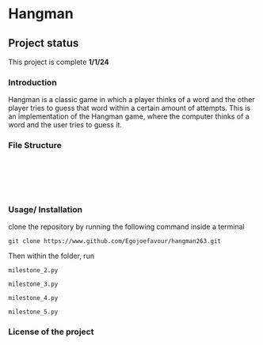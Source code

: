 # Hangman


## Project status
This project is complete **1/1/24**

### Introduction
Hangman is a classic game in which a player thinks of a word and the other player tries to guess that word within a certain amount of attempts.
This is an implementation of the Hangman game, where the computer thinks of a word and the user tries to guess it. 

### File Structure

```






```
### Usage/ Installation
clone the repository by running the following command inside a terminal

```
git clone https://www.github.com/Egojoefavour/hangman263.git
```

Then within the folder, run

```
milestone_2.py
```
```
milestone_3.py
```
```
milestone_4.py
```
```
milestone_5.py
```

### License of the project
